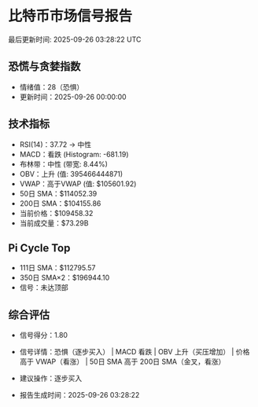 # 比特币市场信号报告

最后更新时间: 2025-09-26 03:28:22 UTC

## 恐慌与贪婪指数
- 情绪值：28（恐惧）
- 更新时间：2025-09-26 00:00:00

## 技术指标
- RSI(14)：37.72 → 中性
- MACD：看跌 (Histogram: -681.19)
- 布林带：中性 (带宽: 8.44%)
- OBV：上升 (值: 395466444871)
- VWAP：高于VWAP (值: $105601.92)
- 50日 SMA：$114052.39
- 200日 SMA：$104155.86
- 当前价格：$109458.32
- 当前成交量：$73.29B

## Pi Cycle Top
- 111日 SMA：$112795.57
- 350日 SMA×2：$196944.10
- 信号：未达顶部

## 综合评估
- 信号得分：1.80
- 信号详情：恐惧（逐步买入） | MACD 看跌 | OBV 上升（买压增加） | 价格高于 VWAP（看涨） | 50日 SMA 高于 200日 SMA（金叉，看涨）
- 建议操作：逐步买入

- 报告生成时间：2025-09-26 03:28:22
